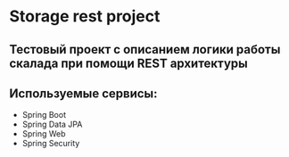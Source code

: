 <h1>Storage rest project</h1>

<h2>Тестовый проект с описанием логики работы скалада при помощи REST архитектуры</h2>

<h2>Используемые сервисы:</h2>
<ul>
  <li>Spring Boot</li>
  <li>Spring Data JPA</li>
  <li>Spring Web</li>
  <li>Spring Security</li>
</ul>
